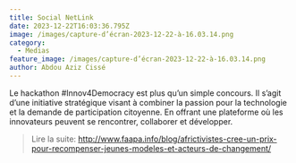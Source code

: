 ```yaml
---
title: Social NetLink
date: 2023-12-22T16:03:36.795Z
image: /images/capture-d’écran-2023-12-22-à-16.03.14.png
category:
  - Medias
feature_image: /images/capture-d’écran-2023-12-22-à-16.03.14.png
author: Abdou Aziz Cissé
---
```

Le hackathon #Innov4Democracy est plus qu’un simple concours. Il s’agit d’une initiative stratégique visant à combiner la passion pour la technologie et la demande de participation citoyenne. En offrant une plateforme où les innovateurs peuvent se rencontrer, collaborer et développer.

> Lire la suite: http://www.faapa.info/blog/africtivistes-cree-un-prix-pour-recompenser-jeunes-modeles-et-acteurs-de-changement/